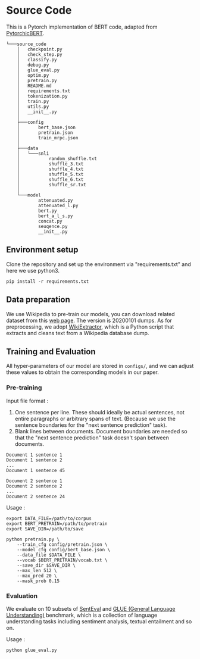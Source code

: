 # Source Code
This is a Pytorch implementation of BERT code, adapted from [PytorchicBERT](https://github.com/dhlee347/pytorchic-bert). 
```
└───source_code
    │   checkpoint.py
    │   check_step.py
    │   classify.py
    │   debug.py
    │   glue_eval.py
    │   optim.py
    │   pretrain.py
    │   README.md
    │   requirements.txt
    │   tokenization.py
    │   train.py
    │   utils.py
    │   __init__.py
    │
    ├───config
    │       bert_base.json
    │       pretrain.json
    │       train_mrpc.json
    │
    ├───data
    │   └───snli
    │           random_shuffle.txt
    │           shuffle_3.txt
    │           shuffle_4.txt
    │           shuffle_5.txt
    │           shuffle_6.txt
    │           shuffle_sr.txt
    │
    └───model
            attenuated.py
            attenuated_l.py
            bert.py
            bert_a_l_s.py
            concat.py
            seuqence.py
            __init__.py
```


## Environment setup
Clone the repository and set up the environment via "requirements.txt" and here we use python3.
```
pip install -r requirements.txt
```

## Data preparation
We use Wikipedia to pre-train our models, you can download related dataset from this [web page](https://dumps.wikimedia.org/backup-index.html).
The version is 20200101 dumps.
As for preprocessing, we adopt [WikiExtractor](https://github.com/attardi/wikiextractor), which is a Python script that extracts and cleans text from a Wikipedia database dump.

## Training and Evaluation
All hyper-parameters of our model are stored in `configs/`, and we can adjust these values to obtain the corresponding models in our paper.<br>
### Pre-training 
Input file format :
1. One sentence per line. These should ideally be actual sentences, not entire paragraphs or arbitrary spans of text. (Because we use the sentence boundaries for the "next sentence prediction" task).
2. Blank lines between documents. Document boundaries are needed so that the "next sentence prediction" task doesn't span between documents.
```
Document 1 sentence 1
Document 1 sentence 2
...
Document 1 sentence 45

Document 2 sentence 1
Document 2 sentence 2
...
Document 2 sentence 24
```
Usage :
```
export DATA_FILE=/path/to/corpus
export BERT_PRETRAIN=/path/to/pretrain
export SAVE_DIR=/path/to/save

python pretrain.py \
    --train_cfg config/pretrain.json \
    --model_cfg config/bert_base.json \
    --data_file $DATA_FILE \
    --vocab $BERT_PRETRAIN/vocab.txt \
    --save_dir $SAVE_DIR \
    --max_len 512 \
    --max_pred 20 \
    --mask_prob 0.15
```

### Evaluation
We evaluate on 10 subsets of [SentEval](https://github.com/facebookresearch/SentEval) and [GLUE (General Language Understanding)](https://gluebenchmark.com/) benchmark, which is a collection of language understanding
tasks including sentiment analysis, textual entailment and so on.

Usage :
 ```
python glue_eval.py
```


